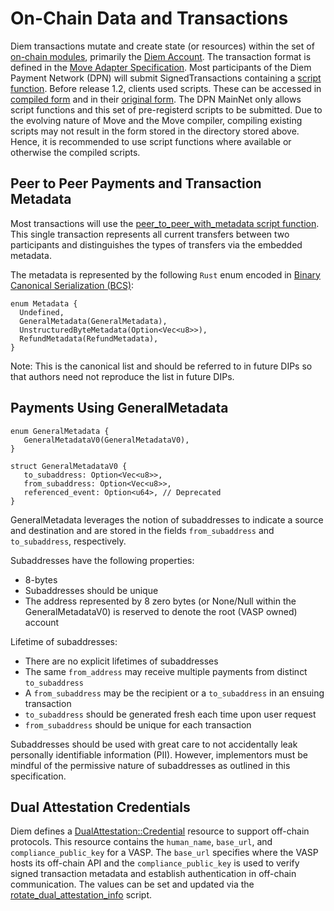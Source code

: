 # On-Chain Data and Transactions

Diem transactions mutate and create state (or resources) within the set of [on-chain modules](https://github.com/aptos-labs/aptos-core/tree/main/aptos-move/framework/core/sources), primarily the [Diem Account](https://github.com/aptos-labs/aptos-core/blob/main/aptos-move/framework/doc/DiemAccount.md). The transaction format is defined in the [Move Adapter Specification](https://github.com/aptos-labs/aptos-core/blob/main/specifications/move_adapter/README.md). Most participants of the Diem Payment Network (DPN) will submit SignedTransactions containing a [script function](https://github.com/aptos-labs/aptos-core/blob/main/aptos-move/framework/script_documentation/script_documentation.md). Before release 1.2, clients used scripts. These can be accessed in [compiled form](https://github.com/aptos-labs/aptos-core/tree/release-1.1/language/stdlib/compiled/transaction_scripts) and in their [original form](https://github.com/aptos-labs/aptos-core/tree/release-1.1/language/stdlib/transaction_scripts). The DPN MainNet only allows script functions and this set of pre-registerd scripts to be submitted. Due to the evolving nature of Move and the Move compiler, compiling existing scripts may not result in the form stored in the directory stored above. Hence, it is recommended to use script functions where available or otherwise the compiled scripts.

## Peer to Peer Payments and Transaction Metadata

Most transactions will use the [peer_to_peer_with_metadata script function](https://github.com/aptos-labs/aptos-core/blob/main/aptos-move/framework/script_documentation/script_documentation.md#0x1_PaymentScripts_peer_to_peer_with_metadata). This single transaction represents all current transfers between two participants and distinguishes the types of transfers via the embedded metadata.

The metadata is represented by the following `Rust` enum encoded in [Binary Canonical Serialization (BCS)](https://github.com/diem/bcs):

```
enum Metadata {
  Undefined,
  GeneralMetadata(GeneralMetadata),
  UnstructuredByteMetadata(Option<Vec<u8>>),
  RefundMetadata(RefundMetadata),
}
```

Note: This is the canonical list and should be referred to in future DIPs so that authors need not reproduce the list in future DIPs.

## Payments Using GeneralMetadata

```
enum GeneralMetadata {
   GeneralMetadataV0(GeneralMetadataV0),
}

struct GeneralMetadataV0 {
   to_subaddress: Option<Vec<u8>>,
   from_subaddress: Option<Vec<u8>>,
   referenced_event: Option<u64>, // Deprecated
}
```

GeneralMetadata leverages the notion of subaddresses to indicate a source and destination and are stored in the fields `from_subaddress` and `to_subaddress`, respectively.

Subaddresses have the following properties:
* 8-bytes
* Subaddresses should be unique
* The address represented by 8 zero bytes (or None/Null within the GeneralMetadataV0) is reserved to denote the root (VASP owned) account

Lifetime of subaddresses:
* There are no explicit lifetimes of subaddresses
* The same `from_address` may receive multiple payments from distinct `to_subaddress`
* A `from_subaddress` may be the recipient or a `to_subaddress` in an ensuing transaction
* `to_subaddress` should be generated fresh each time upon user request
* `from_subaddress` should be unique for each transaction

Subaddresses should be used with great care to not accidentally leak personally identifiable information (PII). However, implementors must be mindful of the permissive nature of subaddresses as outlined in this specification.

## Dual Attestation Credentials

Diem defines a [DualAttestation::Credential](https://github.com/aptos-labs/aptos-core/blob/main/aptos-move/framework/core/sources/DualAttestation.move) resource to support off-chain protocols. This resource contains the `human_name`, `base_url`, and `compliance_public_key` for a VASP. The `base_url` specifies where the VASP hosts its off-chain API and the `compliance_public_key` is used to verify signed transaction metadata and establish authentication in off-chain communication. The values can be set and updated via the [rotate_dual_attestation_info](https://github.com/aptos-labs/aptos-core/blob/main/aptos-move/framework/transaction_scripts/rotate_dual_attestation_info.move) script.
